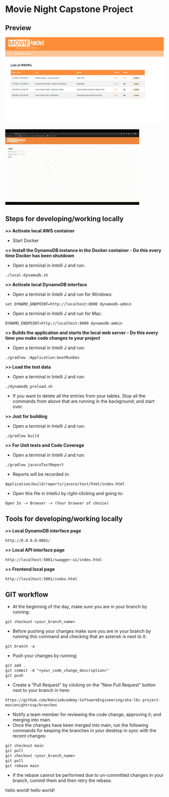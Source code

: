 # Movie Night Capstone Project


## Preview

![Site preview](https://github.com/nicklaustrup/movienight/blob/main/image.png?raw=true)

![Site preview](https://github.com/nicklaustrup/movienight/blob/main/Update-RSVP-gif.gif?raw=true)

## Steps for developing/working locally

**>> Activate local AWS container**
* Start Docker

**>> Install the DynamoDB instance in the Docker container - Do this every time Docker has been shutdown**
* Open a terminal in Intelli J and run:
```
./local-dynamodb.sh
```
**>> Activate local DynamoDB interface**
* Open a terminal in Intelli J and run for Windows:
```
set DYNAMO_ENDPOINT=http://localhost:8000 dynamodb-admin
```
* Open a terminal in Intelli J and run for Mac:
```
DYNAMO_ENDPOINT=http://localhost:8000 dynamodb-admin
```
**>> Builds the application and starts the local web server - Do this every time you make code changes to your project**
* Open a terminal in Intelli J and run:
```
./gradlew :Application:bootRunDev
```
**>> Load the test data**
* Open a terminal in Intelli J and run:
```
./dynamodb_preload.sh
```
* If you want to delete all the entries from your tables. Stop all the commands from above that are running in the background;
and start over.

**>> Just for building**
* Open a terminal in Intelli J and run:
```
./gradlew build
```
**>> For Unit tests and Code Coverage**
* Open a terminal in Intelli J and run:
```
./gradlew jacocoTestReport
```
* Reports will be recorded in:
```
Application/build/reports/jacoco/test/html/index.html
```
* Open this file in IntelliJ by right-clicking and going to:
```
Open In -> Browser -> (Your browser of choice)
```
## Tools for developing/working locally
**>> Local DynamoDB interface page**
```
http://0.0.0.0:8001/
```
**>> Local API interface page**
```
http://localhost:5001/swagger-ui/index.html 
```
**>> Frontend local page**
```
http://localhost:5001/index.html 
```
## GIT workflow

* At the beginning of the day, make sure you are in your branch by running:
```
git checkout <your_branch_name>
```
* Before pushing your changes make sure you are in your branch by running this command and checking that an asterisk is next to it:
```
git branch -a
```
* Push your changes by running:
```
git add .
git commit -m "<your_code_change_description>"
git push
```
* Create a "Pull Request" by clicking on the "New Pull Request" button next to your branch in here:
```
https://github.com/KenzieAcademy-SoftwareEngineering/ata-lbc-project-movienightrsvp/branches
```
* Notify a team member for reviewing the code change, approving it; and merging into main.
* Once the changes have been merged into main, run the following commands for keeping the branches in your desktop in sync with the recent changes:
```
git checkout main
git pull
git checkout <your_branch_name>
git pull
git rebase main
```
* If the rebase cannot be performed due to un-committed changes in your branch, commit them and then retry the rebase.

hello world!
hello world!
